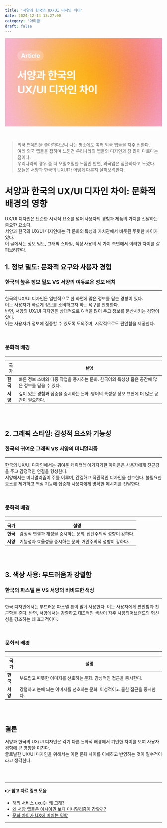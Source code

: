 ```yaml
---
title: '서양과 한국의 UX/UI 디자인 차이'
date: 2024-12-14 13:27:00
category: '아티클'
draft: false
---
```


![](./images/02-cover.png)

<br/>

> 외국 연예인을 좋아하다보니 나는 평소에도 여러 외국 앱들을 자주 접한다.<br/>
> 여러 외국 앱들을 접하며 느낀건 우리나라의 앱들의 디자인과 참 많이 다르다는 점이다.<br/>
> 우리나라의 경우 좀 더 오밀조밀한 느낌인 반면, 외국앱은 심플하다고 느꼈다. <br/>
> 오늘은 서양과 한국의 UXUI가 어떻게 다른지 살펴보려한다.

# 서양과 한국의 UX/UI 디자인 차이: 문화적 배경의 영향

UX/UI 디자인은 단순한 시각적 요소를 넘어 사용자의 경험과 제품의 가치를 전달하는 중요한 요소다.<br/>
서양과 한국의 UX/UI 디자인에는 각 문화의 특성과 가치관에서 비롯된 뚜렷한 차이가 있다.<br/>
이 글에서는 정보 밀도, 그래픽 스타일, 색상 사용의 세 가지 측면에서 이러한 차이를 살펴보려한다.
<br/>

## 1. 정보 밀도: 문화적 요구와 사용자 경험

### 한국의 높은 정보 밀도 VS 서양의 여유로운 정보 배치

---

한국의 UX/UI 디자인은 일반적으로 한 화면에 많은 정보를 담는 경향이 있다. <br/>
이는 사용자가 빠르게 정보를 소비하고자 하는 욕구를 반영한다.<br/>
반면, 서양의 UX/UI 디자인은 상대적으로 여백을 많이 두고 정보를 분산시키는 경향이 있다. <br/>
이는 사용자가 정보에 집중할 수 있도록 도와주며, 시각적으로도 편안함을 제공한다.

<br/>

### 문화적 배경

---

| 국가     | 설명                                                                                              |
| -------- | ------------------------------------------------------------------------------------------------- |
| **한국** | 빠른 정보 소비와 다중 작업을 중시하는 문화. 한국어의 특성상 좁은 공간에 많은 정보를 담을 수 있다. |
| **서양** | 깊이 있는 경험과 집중을 중시하는 문화. 영어의 특성상 정보 표현에 더 많은 공간이 필요하다.         |

<br/><br/>

## 2. 그래픽 스타일: 감성적 요소와 기능성

### 한국의 귀여운 그래픽 VS 서양의 미니멀리즘

---

한국의 UX/UI 디자인에서는 귀여운 캐릭터와 아기자기한 아이콘은 사용자에게 친근감을 주고 감정적인 연결을 형성한다.<br/>
서양에서는 미니멀리즘이 주를 이루며, 간결하고 직관적인 디자인을 선호한다. 불필요한 요소를 제거하고 핵심 기능에 집중해 사용자에게 명확한 메시지를 전달한다.

<br/>

### 문화적 배경

---

| 국가     | 설명                                                          |
| -------- | ------------------------------------------------------------- |
| **한국** | 감정적 연결과 개성을 중시하는 문화. 집단주의적 성향이 강하다. |
| **서양** | 기능성과 효율성을 중시하는 문화. 개인주의적 성향이 강하다.    |

<br/><br/>

## 3. 색상 사용: 부드러움과 강렬함

### 한국의 파스텔 톤 VS 서양의 비비드한 색상

---

한국 디자인에서는 부드러운 파스텔 톤이 많이 사용한다. 이는 사용자에게 편안함과 친근함을 준다.
반면, 서양에서는 강렬하고 대조적인 색상이 자주 사용되어브랜드의 혁신성을 강조하는 데 효과적이다.

<br/>

### 문화적 배경

---

| 국가     | 설명                                                                        |
| -------- | --------------------------------------------------------------------------- |
| **한국** | 부드럽고 따뜻한 이미지를 선호하는 문화. 감성적인 접근을 중시한다.           |
| **서양** | 강렬하고 눈에 띄는 이미지를 선호하는 문화. 이성적이고 쿨한 접근을 중시한다. |

<br/><br/>

## 결론

서양과 한국의 UX/UI 디자인은 각기 다른 문화적 배경에서 기인한 차이를 보여 사용자 경험에 큰 영향을 미친다.<br/>
글로벌한 UX/UI 디자인을 위해서는 이런 문화 차이를 이해하고 반영하는 것이 필수적이라고 생각한다.

<br/><br/>

---

**👉 참고 자료 링크 모음**

- [해외 서비스 uxui는 왜 그래?](https://brunch.co.kr/@suyeonn/16)
- [왜 서양 앱들은 아시아권 보다 미니멀리즘이 강할까?](https://brunch.co.kr/@delight412/635)
- [문화 차이가 UX에 미치는 영향](https://blog.rightbrain.co.kr/?p=13518)

---
